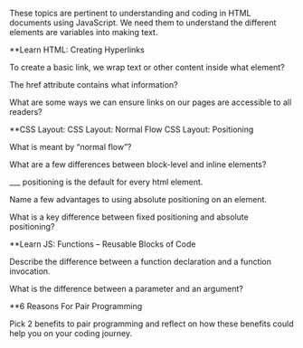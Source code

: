 These topics are pertinent to understanding and coding in HTML documents using JavaScript. We need them to understand the different elements are variables into making text.

**Learn HTML: Creating Hyperlinks

To create a basic link, we wrap text or other content inside what element?

The href attribute contains what information?

What are some ways we can ensure links on our pages are accessible to all readers?

**CSS Layout: CSS Layout: Normal Flow CSS Layout: Positioning

What is meant by “normal flow”?

What are a few differences between block-level and inline elements?

___ positioning is the default for every html element.

Name a few advantages to using absolute positioning on an element.

What is a key difference between fixed positioning and absolute positioning?

**Learn JS: Functions – Reusable Blocks of Code

Describe the difference between a function declaration and a function invocation.

What is the difference between a parameter and an argument?

**6 Reasons For Pair Programming

Pick 2 benefits to pair programming and reflect on how these benefits could help you on your coding journey.
